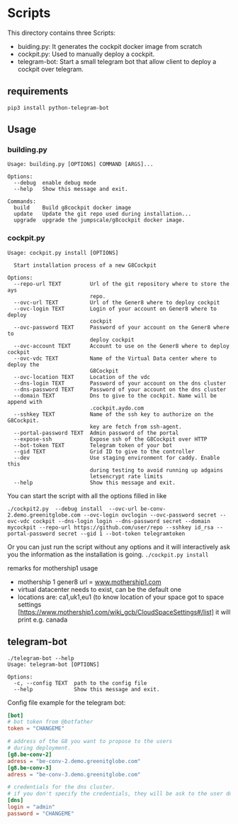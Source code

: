 # Scripts

This directory contains three Scripts:
- buiding.py:
It generates the cockpit docker image from scratch
- cockpit.py:
Used to manually deploy a cockpit.
- telegram-bot:
Start a small telegram bot that allow client to deploy a cockpit over telegram.

## requirements

```
pip3 install python-telegram-bot
```


## Usage
### building.py
```
Usage: building.py [OPTIONS] COMMAND [ARGS]...

Options:
  --debug  enable debug mode
  --help   Show this message and exit.

Commands:
  build    Build g8cockpit docker image
  update   Update the git repo used during installation...
  upgrade  upgrade the jumpscale/g8cockpit docker image.

```
### cockpit.py
```
Usage: cockpit.py install [OPTIONS]

  Start installation process of a new G8Cockpit

Options:
  --repo-url TEXT         Url of the git repository where to store the ays
                          repo.
  --ovc-url TEXT          Url of the Gener8 where to deploy cockpit
  --ovc-login TEXT        Login of your account on Gener8 where to deploy
                          cockpit
  --ovc-password TEXT     Password of your account on the Gener8 where to
                          deploy cockpit
  --ovc-account TEXT      Account to use on the Gener8 where to deploy cockpit
  --ovc-vdc TEXT          Name of the Virtual Data center where to deploy the
                          G8Cockpit
  --ovc-location TEXT     Location of the vdc
  --dns-login TEXT        Password of your account on the dns cluster
  --dns-password TEXT     Password of your account on the dns cluster
  --domain TEXT           Dns to give to the cockpit. Name will be append with
                          .cockpit.aydo.com
  --sshkey TEXT           Name of the ssh key to authorize on the G8Cockpit.
                          key are fetch from ssh-agent.
  --portal-password TEXT  Admin password of the portal
  --expose-ssh            Expose ssh of the G8Cockpit over HTTP
  --bot-token TEXT        Telegram token of your bot
  --gid TEXT              Grid ID to give to the controller
  --dev                   Use staging environment for caddy. Enable this
                          during testing to avoid running up adgains
                          letsencrypt rate limits
  --help                  Show this message and exit.
```

You can start the script with all the options filled in like  
```
./cockpit2.py  --debug install  --ovc-url be-conv-2.demo.greenitglobe.com --ovc-login ovclogin --ovc-password secret --ovc-vdc cockpit --dns-login login --dns-password secret --domain mycockpit --repo-url https://github.com/user/repo --sshkey id_rsa --portal-password secret --gid 1 --bot-token telegramtoken
```

Or you can just run the script without any options and it will interactively ask you the information as the installation is going. `./cockpit.py install`


remarks for mothership1 usage
- mothership 1 gener8 url = www.mothership1.com
- virtual datacenter needs to exist, can be the default one
- locations are: ca1,uk1,eu1 (to know location of your space got to space settings [https://www.mothership1.com/wiki_gcb/CloudSpaceSettings#/list] it will print e.g. canada


## telegram-bot

```
./telegram-bot --help
Usage: telegram-bot [OPTIONS]

Options:
  -c, --config TEXT  path to the config file
  --help             Show this message and exit.
```  

Config file example for the telegram bot:


```toml
[bot]
# bot token from @botfather
token = "CHANGEME"

# address of the G8 you want to propose to the users
# during deployment.
[g8.be-conv-2]
adress = "be-conv-2.demo.greenitglobe.com"
[g8.be-conv-3]
adress = "be-conv-3.demo.greenitglobe.com"

# credentials for the dns cluster.
# if you don't specify the credentials, they will be ask to the user during deployment
[dns]
login = "admin"
password = "CHANGEME"
```
